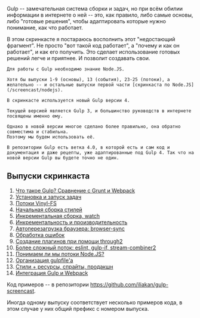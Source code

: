 
Gulp -- замечательная система сборки и задач, но при всём обилии информации в интернете о ней -- это, как правило, либо самые основы, либо "готовые решения", чтобы адаптировать которые нужно понимание, как что работает.

В этом скринкасте я постараюсь восполнить этот "недостающий фрагмент". Не просто "вот такой код работает", а "почему и как он работает", и как его получить. Это сделает использование готовых решений легче и приятнее. И позволит создавать свои.
  
```warn header="Node.JS"
Для работы с Gulp необходимо знание Node.JS.

Хотя бы выпуски 1-9 (основы), 13 (события), 23-25 (потоки), а желательно -- и остальные выпуски первой части [скринкаста по Node.JS](/screencast/nodejs).
```

```smart header="Gulp 4"
В скринкасте используется новый Gulp версии 4. 

Текущей версией является Gulp 3, и большинство руководств в интернете посвящены именно ему.

Однако в новой версии многое сделано более правильно, она обратно совместима и стабильна. 
Поэтому мы будем использовать её. 

В репозитории Gulp есть ветка 4.0, в которой есть и сам код и документация и даже рецепты, уже адаптированные под Gulp 4. Так что на новой версии Gulp вы будете точно не один.
```

## Выпуски скринкаста

  
<div class="lessons-list lessons-list_screencast">
<ol class="lessons-list__lessons">
<li class="lessons-list__lesson" data-mnemo="01-what-is-gulp"><a href="#" data-video-id="uPk6lQoTThE">Что такое Gulp? Сравнение с Grunt и Webpack</a></li>
<li class="lessons-list__lesson" data-mnemo="02-basics"><a href="#" data-video-id="xptUdO3GuG8">Установка и запуск задач</a></li>
<li class="lessons-list__lesson" data-mnemo="03-vinyl"><a href="#" data-video-id="NBdKplKl_3Q">Потоки Vinyl-FS</a></li>
<li class="lessons-list__lesson" data-mnemo="04-stylus"><a href="#" data-video-id="_BFWG82mMkw">Начальная сборка стилей</a></li>
<li class="lessons-list__lesson" data-mnemo="05-watch"><a href="#" data-video-id="jocvHauHcA4">Инкрементальная сборка, watch</a></li>
<li class="lessons-list__lesson" data-mnemo="06-watch-perf"><a href="#" data-video-id="uYZPNrT-e-8">Инкрементальность и производительность</a></li>
<li class="lessons-list__lesson" data-mnemo="07-browsersync"><a href="#" data-video-id="oiMJNIG-yvg">Автоперезагрузка браузера: browser-sync</a></li>
<li class="lessons-list__lesson" data-mnemo="08-errors"><a href="#" data-video-id="otkXzef2wQY">Обработка ошибок</a></li>
<li class="lessons-list__lesson" data-mnemo="09-plugins-through2"><a href="#" data-video-id="Ijg9I1CY7Ok">Создание плагинов при помощи through2</a></li>
<li class="lessons-list__lesson" data-mnemo="10-plugins-eslint"><a href="#" data-video-id="pjdrg6n5puU">Более сложный поток: eslint, gulp-if, stream-combiner2</a></li>
<li class="lessons-list__lesson" data-mnemo="11-plugins-streams"><a href="#" data-video-id="5aJB4vJlHBs">Понимаем ли мы потоки Node.JS?</a></li>
<li class="lessons-list__lesson" data-mnemo="12-ogranize"><a href="#" data-video-id="Qc6go3cNuRk">Организация gulpfile'а</a></li>
<li class="lessons-list__lesson" data-mnemo="13-more-styles"><a href="#" data-video-id="VqYAitDKbpo">Стили + ресурсы, спрайты, продакшн</a></li>
<li class="lessons-list__lesson" data-mnemo="14-webpack"><a href="#" data-video-id="ohWOWqskHWU">Интеграция Gulp и Webpack</a></li>
</ol>
</div>
 
Код примеров -- в репозитории <https://github.com/iliakan/gulp-screencast>.

Иногда одному выпуску соответствует несколько примеров кода, в этом случае у них общий префикс с номером выпуска.
 


